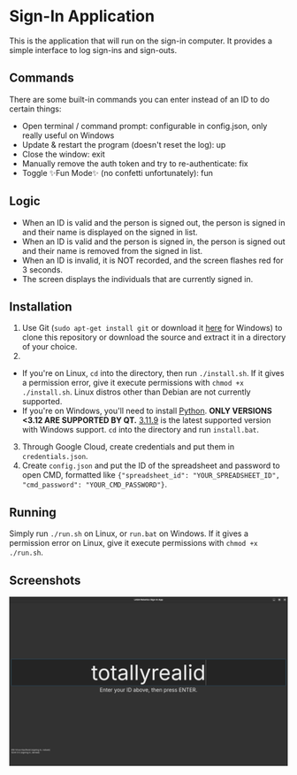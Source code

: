 # Sign-In Application
This is the application that will run on the sign-in computer. It provides a simple interface to log sign-ins and sign-outs.

## Commands
There are some built-in commands you can enter instead of an ID to do certain things:
- Open terminal / command prompt: configurable in config.json, only really useful on Windows 
- Update & restart the program (doesn't reset the log): up
- Close the window: exit
- Manually remove the auth token and try to re-authenticate: fix
- Toggle ✨Fun Mode✨ (no confetti unfortunately): fun

## Logic
- When an ID is valid and the person is signed out, the person is signed in and their name is displayed on the signed in list.
- When an ID is valid and the person is signed in, the person is signed out and their name is removed from the signed in list.
- When an ID is invalid, it is NOT recorded, and the screen flashes red for 3 seconds.
- The screen displays the individuals that are currently signed in.

## Installation
1. Use Git (`sudo apt-get install git` or download it [here](https://git-scm.com/downloads) for Windows) to clone this repository or download the source and extract it in a directory of your choice.
2.
  - If you're on Linux, `cd` into the directory, then run `./install.sh`. If it gives a permission error, give it execute permissions with `chmod +x ./install.sh`. Linux distros other than Debian are not currently supported.
  - If you're on Windows, you'll need to install [Python](https://python.org/downloads). **ONLY VERSIONS <3.12 ARE SUPPORTED BY QT.** [3.11.9](https://www.python.org/downloads/release/python-3119/) is the latest supported version with Windows support. `cd` into the directory and run `install.bat`. 
3. Through Google Cloud, create credentials and put them in `credentials.json`.
4. Create `config.json` and put the ID of the spreadsheet and password to open CMD, formatted like `{"spreadsheet_id": "YOUR_SPREADSHEET_ID", "cmd_password": "YOUR_CMD_PASSWORD"}`.

## Running
Simply run `./run.sh` on Linux, or `run.bat` on Windows. If it gives a permission error on Linux, give it execute permissions with `chmod +x ./run.sh`.

## Screenshots
![Screenshot of the application running in Qt](./screenshots/qt-bigtext.png)
